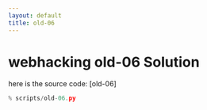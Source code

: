 ```yaml
---
layout: default
title: old-06
---
```


# webhacking old-06 Solution


here is the source code: [old-06]
```python
% scripts/old-06.py
```

